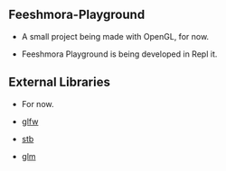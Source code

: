 ## Feeshmora-Playground
- A small project being made with OpenGL, for now.

- Feeshmora Playground is being developed in Repl it.

## External Libraries
- For now.

-  [glfw](https://github.com/glfw/glfw)
-  [stb](https://github.com/nothings/stb)
-  [glm](https://github.com/g-truc/glm)